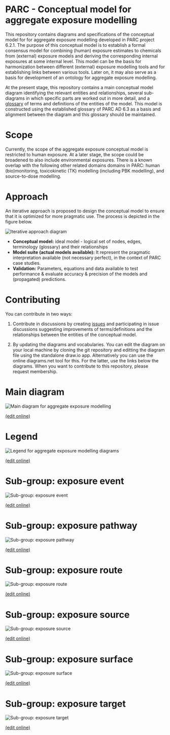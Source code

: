 # PARC - Conceptual model for aggregate exposure modelling

This repository contains diagrams and specifications of the conceptual model for for aggregate exposure modelling developed in PARC project 6.2.1. The purpose of this conceptual model is to establish a formal consensus model for combining (human) exposure estimates to chemicals from (external) exposure models and deriving the corresponding internal exposures at some internal level. This model can be the basis for harmonization between different (external) exposure modelling tools and for establishing links between various tools. Later on, it may also serve as a basis for development of an ontology for aggregate exposure modelling.

At the present stage, this repository contains a main conceptual model diagram identifying the relevant entities and relationships, several sub-diagrams in which specific parts are worked out in more detail, and a [glossary](glossary.csv) of terms and definitions of the entities of the model. This model is constructed using the established glossary of PARC AD 6.3 as a basis and alignment between the diagram and this glossary should be maintained.

# Scope

Currently, the scope of the aggregate exposure conceptual model is restricted to human exposure. At a later stage, the scope could be broadened to also include environmental exposures. There is a known overlap with the following other related domains domains in PARC: human (bio)monitoring, toxicokinetic (TK) modelling (including PBK modelling), and source-to-dose modelling.

# Approach

An iterative approach is proposed to design the conceptual model to ensure that it is optimized for more pragmatic use. The process is depicted in the figure below.

![Iterative approach diagram](approach-diagram.png "Iterative approach diagram")

- **Conceptual model:** ideal model - logical set of nodes, edges, terminology (glossary) and their relationships
- **Model suite (actual models available):** It represent the pragmatic interpretation available (not necessary perfect), in the context of PARC case studies.
- **Validation:** Parameters, equations and data available to test performance & evaluate accuracy & precision of the models and (propagated) predictions.


# Contributing

You can contribute in two ways:

1. Contribute in discussions by creating [issues](https://github.com/eu-parc/aggregate-exposure-modelling/issues) and participating in issue discussions suggesting improvements of terms/definitions and the relationships between the entities of the conceptual model.

2. By updating the diagrams and vocabularies. You can edit the diagram on your local machine by cloning the git repository and editting the diagram file using the standalone draw.io app. Alternatively you can use the online diagrams.net tool for this. For the latter, use the links below the diagrams. When you want to contribute to this repository, please request membership.

# Main diagram

![Main diagram for aggregate exposure modelling](diagrams/aggregate-exposure-modelling.drawio.svg)

[(edit online)](https://app.diagrams.net/#Heu-parc%2Faggregate-exposure-modelling%2Fdevelop%2Fdiagrams%2Faggregate-exposure-modelling.drawio.svg)

# Legend

![Legend for aggregate exposure modelling diagrams](diagrams/legend.drawio.svg)

[(edit online)](https://app.diagrams.net/#Heu-parc%2Faggregate-exposure-modelling%2Fdevelop%2Fdiagrams%2Flegend.drawio.svg)


# Sub-group: exposure event

![Sub-group: exposure event](diagrams/sub-group-exposure-event.drawio.svg)

[(edit online)](https://app.diagrams.net/#Heu-parc%2Faggregate-exposure-modelling%2Fdevelop%2Fdiagrams%2Fsub-group-exposure-event.drawio.svg)

# Sub-group: exposure pathway

![Sub-group: exposure pathway](diagrams/sub-group-exposure-pathway.drawio.svg)

[(edit online)](https://app.diagrams.net/#Heu-parc%2Faggregate-exposure-modelling%2Fdevelop%2Fdiagrams%2Fsub-group-exposure-pathway.drawio.svg)

# Sub-group: exposure route

![Sub-group: exposure route](diagrams/sub-group-exposure-route.drawio.svg)

[(edit online)](https://app.diagrams.net/#Heu-parc%2Faggregate-exposure-modelling%2Fdevelop%2Fdiagrams%2Fsub-group-exposure-route.drawio.svg)

# Sub-group: exposure source

![Sub-group: exposure source](diagrams/sub-group-exposure-source.drawio.svg)

[(edit online)](https://app.diagrams.net/#Heu-parc%2Faggregate-exposure-modelling%2Fdevelop%2Fdiagrams%2Fsub-group-exposure-source.drawio.svg)

# Sub-group: exposure surface

![Sub-group: exposure surface](diagrams/sub-group-exposure-surface.drawio.svg)

[(edit online)](https://app.diagrams.net/#Heu-parc%2Faggregate-exposure-modelling%2Fdevelop%2Fdiagrams%2Fsub-group-exposure-surface.drawio.svg)

# Sub-group: exposure target

![Sub-group: exposure target](diagrams/sub-group-exposure-target.drawio.svg)

[(edit online)](https://app.diagrams.net/#Heu-parc%2Faggregate-exposure-modelling%2Fdevelop%2Fdiagrams%2Fsub-group-exposure-target.drawio.svg)
